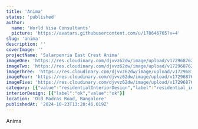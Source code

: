 ```yaml
---
title: 'Anima'
status: 'published'
author:
  name: 'World Visa Consultants'
  picture: 'https://avatars.githubusercontent.com/u/178646765?v=4'
slug: 'anima'
description: ''
coverImage: ''
projectName: 'Salarpenria East Crest Anima'
imageOne: 'https://res.cloudinary.com/djvvz62dw/image/upload/v1729687621/greywall/projects/anima/anima-2_puvsxn.webp'
imageTwo: 'https://res.cloudinary.com/djvvz62dw/image/upload/v1729687624/greywall/projects/anima/anima-14_tbdjgo.webp'
imageThree: 'https://res.cloudinary.com/djvvz62dw/image/upload/v1729687623/greywall/projects/anima/anima-13_fnnxul.webp'
imageFour: 'https://res.cloudinary.com/djvvz62dw/image/upload/v1729687623/greywall/projects/anima/anima-12_miv75o.webp'
imageFive: 'https://res.cloudinary.com/djvvz62dw/image/upload/v1729687622/greywall/projects/anima/anima-4_tzmgxp.webp'
category: [{"value":"residentialInteriorDesign","label":"residential_interior_design"}]
interiorDesign: [{"label":"ok","value":"ok"}]
location: 'Old Madras Road, Bangalore'
publishedAt: '2024-10-23T13:20:46.019Z'
---
```


Anima